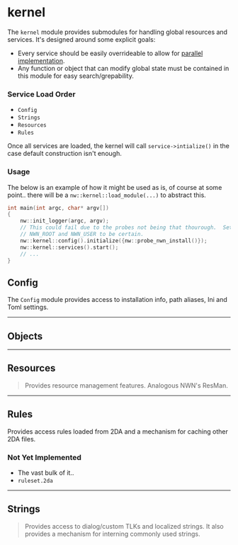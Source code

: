 # kernel

The `kernel` module provides submodules for handling global resources and services.  It's designed around some explicit goals:

* Every service should be easily overrideable to allow for [parallel implementation](http://sevangelatos.com/john-carmack-on-parallel-implementations/).
* Any function or object that can modify global state must be contained in this module for easy search/grepability.

### Service Load Order

- `Config`
- `Strings`
- `Resources`
- `Rules`

Once all services are loaded, the kernel will call `service->intialize()` in the case default construction
isn't enough.

### Usage

The below is an example of how it might be used as is, of course at some point.. there will be a `nw::kernel::load_module(...)` to abstract this.

```cpp
int main(int argc, char* argv[])
{
    nw::init_logger(argc, argv);
    // This could fail due to the probes not being that thourough.  Set env vars
    // NWN_ROOT and NWN_USER to be certain.
    nw::kernel::config().initialize({nw::probe_nwn_install()});
    nw::kernel::services().start();
    // ...
}
```

## Config

The `Config` module provides access to installation info, path aliases, Ini and Toml settings.

-------------------

## Objects

-------------------

## Resources
> Provides resource management features.  Analogous NWN's ResMan.

-------------------

## Rules

Provides access rules loaded from 2DA and a mechanism for caching other 2DA files.

### Not Yet Implemented

* The vast bulk of it..
* `ruleset.2da`

-------------------

## Strings
> Provides access to dialog/custom TLKs and localized strings.  It also provides a mechanism for interning
> commonly used strings.

